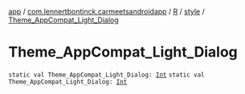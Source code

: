[app](../../../index.md) / [com.lennertbontinck.carmeetsandroidapp](../../index.md) / [R](../index.md) / [style](index.md) / [Theme_AppCompat_Light_Dialog](./-theme_-app-compat_-light_-dialog.md)

# Theme_AppCompat_Light_Dialog

`static val Theme_AppCompat_Light_Dialog: `[`Int`](https://kotlinlang.org/api/latest/jvm/stdlib/kotlin/-int/index.html)
`static val Theme_AppCompat_Light_Dialog: `[`Int`](https://kotlinlang.org/api/latest/jvm/stdlib/kotlin/-int/index.html)